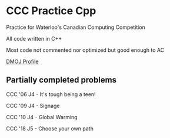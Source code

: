 # CCC Practice Cpp
Practice for Waterloo's Canadian Computing Competition

All code written in C++

Most code not commented nor optimized but good enough to AC

[DMOJ Profile](https://dmoj.ca/user/RyanLi)

## Partially completed problems
CCC '06 J4 - It's tough being a teen!

CCC '09 J4 - Signage

CCC '10 J4 - Global Warming

CCC '18 J5 - Choose your own path

